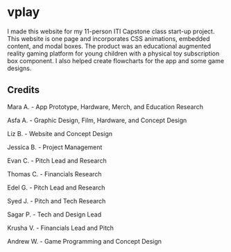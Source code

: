 # vplay
I made this website for my 11-person ITI Capstone class start-up project. This website is one page and incorporates CSS animations, embedded content, and modal boxes. The product was an educational augmented reality gaming platform for young children with a physical toy subscription box component. I also helped create flowcharts for the app and some game designs.

## Credits
Mara A. - App Prototype, Hardware, Merch, and Education Research

Asfa A. - Graphic Design, Film, Hardware, and Concept Design

Liz B. - Website and Concept Design

Jessica B. - Project Management

Evan C. - Pitch Lead and Research

Thomas C. - Financials Research

Edel G. - Pitch Lead and Research

Syed J. - Pitch and Tech Research

Sagar P. - Tech and Design Lead

Krusha V. - Financials Lead and Pitch

Andrew W. - Game Programming and Concept Design
